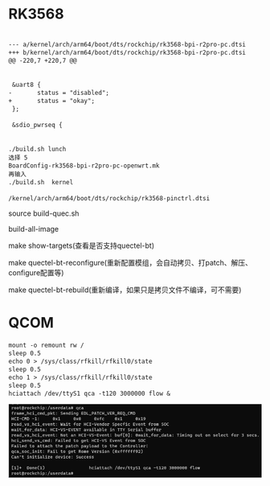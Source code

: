 # RK3568

```

--- a/kernel/arch/arm64/boot/dts/rockchip/rk3568-bpi-r2pro-pc.dtsi
+++ b/kernel/arch/arm64/boot/dts/rockchip/rk3568-bpi-r2pro-pc.dtsi
@@ -220,7 +220,7 @@


 &uart8 {
-       status = "disabled";
+       status = "okay";
 };

 &sdio_pwrseq {


./build.sh lunch 
选择 5
BoardConfig-rk3568-bpi-r2pro-pc-openwrt.mk
再输入
./build.sh  kernel 

/kernel/arch/arm64/boot/dts/rockchip/rk3568-pinctrl.dtsi

```

source build-quec.sh

build-all-image

make show-targets(查看是否支持quectel-bt)

make quectel-bt-reconfigure(重新配置模组，会自动拷贝、打patch、解压、configure配置等)

make quectel-bt-rebuild(重新编译，如果只是拷贝文件不编译，可不需要)

# QCOM

```
mount -o remount rw /
sleep 0.5
echo 0 > /sys/class/rfkill/rfkill0/state
sleep 0.5
echo 1 > /sys/class/rfkill/rfkill0/state
sleep 0.5
hciattach /dev/ttyS1 qca -t120 3000000 flow &
```

![image-20230807201459980](./img/image-20230807201459980.png)
